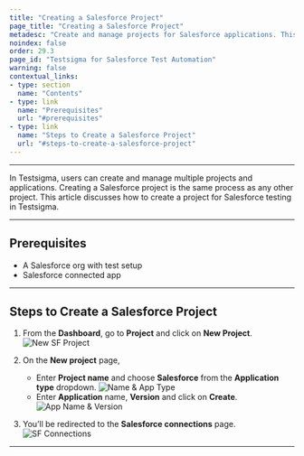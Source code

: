 ```yaml
---
title: "Creating a Salesforce Project"
page_title: "Creating a Salesforce Project"
metadesc: "Create and manage projects for Salesforce applications. This article discusses how to create a project for Salesforce testing in Testsigma."
noindex: false
order: 29.3
page_id: "Testsigma for Salesforce Test Automation"
warning: false
contextual_links:
- type: section
  name: "Contents"
- type: link
  name: "Prerequisites"
  url: "#prerequisites"
- type: link
  name: "Steps to Create a Salesforce Project"
  url: "#steps-to-create-a-salesforce-project"
---
```


---


In Testsigma, users can create and manage multiple projects and applications. Creating a Salesforce project is the same process as any other project. This article discusses how to create a project for Salesforce testing in Testsigma.


---

## **Prerequisites**

- A Salesforce org with test setup
- Salesforce connected app

---

## **Steps to Create a Salesforce Project**

1. From the **Dashboard**, go to **Project** and click on **New Project**.
![New SF Project](https://s3.amazonaws.com/static-docs.testsigma.com/new_images/projects/applications/sfpccnp.png)

2. On the **New project** page, 
    - Enter **Project name** and choose **Salesforce** from the **Application type** dropdown. 
      ![Name & App Type](https://s3.amazonaws.com/static-docs.testsigma.com/new_images/projects/applications/sfnpc.png)
    - Enter **Application** name, **Version** and click on **Create**.
      ![App Name & Version](https://s3.amazonaws.com/static-docs.testsigma.com/new_images/projects/applications/sfpccoc.png)

3. You’ll be redirected to the **Salesforce connections** page. 
![SF Connections](https://s3.amazonaws.com/static-docs.testsigma.com/new_images/projects/applications/sfprtsfc.png)


---